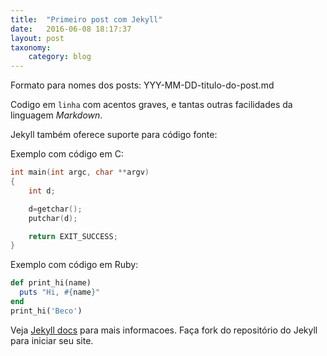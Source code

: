 ```yaml
---
title:  "Primeiro post com Jekyll"
date:   2016-06-08 18:17:37
layout: post
taxonomy:
    category: blog
---
```


Formato para nomes dos posts: YYY-MM-DD-titulo-do-post.md

Codigo em `linha` com acentos graves, e tantas outras facilidades da linguagem _Markdown_.

Jekyll também oferece suporte para código fonte:

Exemplo com código em C:

```C
int main(int argc, char **argv)
{
    int d;

    d=getchar();
    putchar(d);

    return EXIT_SUCCESS;
}
```

Exemplo com código em Ruby:

```ruby
def print_hi(name)
  puts "Hi, #{name}"
end
print_hi('Beco')
```

Veja [Jekyll docs][jekyll] para mais informacoes. Faça fork do repositório do Jekyll para iniciar seu site.

[jekyll]:    http://jekyllrb.com

